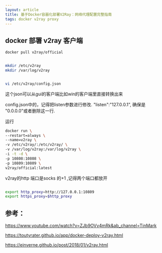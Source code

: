 ```yaml
---
layout: article
title: 基于Docker容器化部署V2Ray：网络代理配置完整指南
tags: docker v2ray proxy
---
```



## docker 部署 v2ray 客户端

```bash
docker pull v2ray/official


mkdir /etc/v2ray
mkdir /var/log/v2ray


vi /etc/v2ray/config.json
```

这个json可以从gui的客户端比如win的客户端里直接转换出来


config.json中的，记得把listen参数进行修改.
    "listen":"127.0.0.1", 确保是 "0.0.0.0"或者删除这一行.

运行
```bash
docker run \
--restart=always \
--name=v2ray \
-v /etc/v2ray/:/etc/v2ray/ \
-v /var/log/v2ray:/var/log/v2ray \
-i -t -d \
-p 10808:10808 \
-p 10809:10809 \
v2ray/official:latest
```

v2ray的http 端口是socks 的+1 ,记得两个端口都放开

```bash

export http_proxy=http://127.0.0.1:10809
export https_proxy=$http_proxy
```

## 参考：

https://www.youtube.com/watch?v=ZJb9OVv4mRk&ab_channel=TinMark

https://toutyrater.github.io/app/docker-deploy-v2ray.html

https://einverne.github.io/post/2018/01/v2ray.html